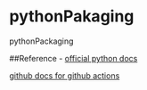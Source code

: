 # pythonPakaging
pythonPackaging


##Reference - 
[official python docs](https://packaging.python.org/en/latest/tutorials/packaging-projects/)

[github docs for github actions](https://docs.github.com/en/actions/automating-builds-and-tests/building-and-testing-python#publishing-to-package-registeries)